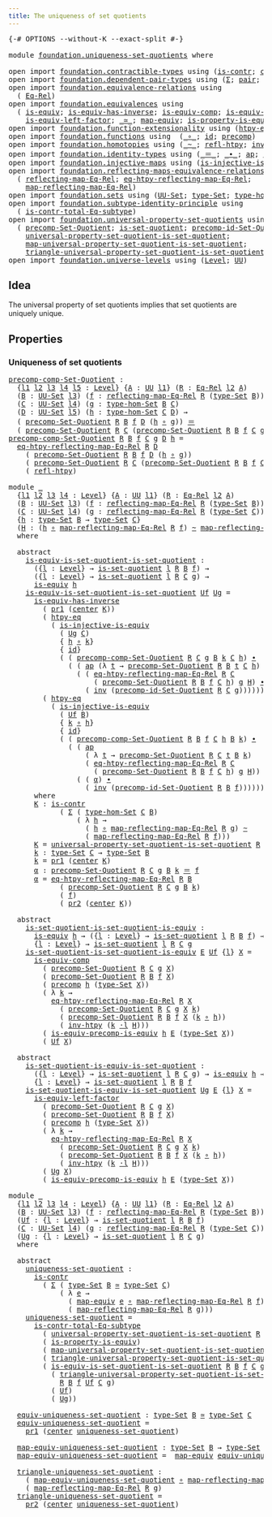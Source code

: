 ```yaml
---
title: The uniqueness of set quotients
---
```


<pre class="Agda"><a id="57" class="Symbol">{-#</a> <a id="61" class="Keyword">OPTIONS</a> <a id="69" class="Pragma">--without-K</a> <a id="81" class="Pragma">--exact-split</a> <a id="95" class="Symbol">#-}</a>

<a id="100" class="Keyword">module</a> <a id="107" href="foundation.uniqueness-set-quotients.html" class="Module">foundation.uniqueness-set-quotients</a> <a id="143" class="Keyword">where</a>

<a id="150" class="Keyword">open</a> <a id="155" class="Keyword">import</a> <a id="162" href="foundation.contractible-types.html" class="Module">foundation.contractible-types</a> <a id="192" class="Keyword">using</a> <a id="198" class="Symbol">(</a><a id="199" href="foundation-core.contractible-types.html#1006" class="Function">is-contr</a><a id="207" class="Symbol">;</a> <a id="209" href="foundation-core.contractible-types.html#1098" class="Function">center</a><a id="215" class="Symbol">)</a>
<a id="217" class="Keyword">open</a> <a id="222" class="Keyword">import</a> <a id="229" href="foundation.dependent-pair-types.html" class="Module">foundation.dependent-pair-types</a> <a id="261" class="Keyword">using</a> <a id="267" class="Symbol">(</a><a id="268" href="foundation-core.dependent-pair-types.html#515" class="Record">Σ</a><a id="269" class="Symbol">;</a> <a id="271" href="foundation-core.dependent-pair-types.html#588" class="InductiveConstructor">pair</a><a id="275" class="Symbol">;</a> <a id="277" href="foundation-core.dependent-pair-types.html#605" class="Field">pr1</a><a id="280" class="Symbol">;</a> <a id="282" href="foundation-core.dependent-pair-types.html#617" class="Field">pr2</a><a id="285" class="Symbol">)</a>
<a id="287" class="Keyword">open</a> <a id="292" class="Keyword">import</a> <a id="299" href="foundation.equivalence-relations.html" class="Module">foundation.equivalence-relations</a> <a id="332" class="Keyword">using</a>
  <a id="340" class="Symbol">(</a> <a id="342" href="foundation.equivalence-relations.html#996" class="Function">Eq-Rel</a><a id="348" class="Symbol">)</a>
<a id="350" class="Keyword">open</a> <a id="355" class="Keyword">import</a> <a id="362" href="foundation.equivalences.html" class="Module">foundation.equivalences</a> <a id="386" class="Keyword">using</a>
  <a id="394" class="Symbol">(</a> <a id="396" href="foundation-core.equivalences.html#1556" class="Function">is-equiv</a><a id="404" class="Symbol">;</a> <a id="406" href="foundation-core.equivalences.html#3013" class="Function">is-equiv-has-inverse</a><a id="426" class="Symbol">;</a> <a id="428" href="foundation-core.equivalences.html#7197" class="Function">is-equiv-comp</a><a id="441" class="Symbol">;</a> <a id="443" href="foundation.equivalences.html#6944" class="Function">is-equiv-precomp-is-equiv</a><a id="468" class="Symbol">;</a>
    <a id="474" href="foundation-core.equivalences.html#8172" class="Function">is-equiv-left-factor</a><a id="494" class="Symbol">;</a> <a id="496" href="foundation-core.equivalences.html#1621" class="Function Operator">_≃_</a><a id="499" class="Symbol">;</a> <a id="501" href="foundation-core.equivalences.html#1821" class="Function">map-equiv</a><a id="510" class="Symbol">;</a> <a id="512" href="foundation.equivalences.html#11289" class="Function">is-property-is-equiv</a><a id="532" class="Symbol">)</a>
<a id="534" class="Keyword">open</a> <a id="539" class="Keyword">import</a> <a id="546" href="foundation.function-extensionality.html" class="Module">foundation.function-extensionality</a> <a id="581" class="Keyword">using</a> <a id="587" class="Symbol">(</a><a id="588" href="foundation-core.function-extensionality.html#965" class="Function">htpy-eq</a><a id="595" class="Symbol">)</a>
<a id="597" class="Keyword">open</a> <a id="602" class="Keyword">import</a> <a id="609" href="foundation.functions.html" class="Module">foundation.functions</a> <a id="630" class="Keyword">using</a>  <a id="637" class="Symbol">(</a><a id="638" href="foundation-core.functions.html#420" class="Function Operator">_∘_</a><a id="641" class="Symbol">;</a> <a id="643" href="foundation-core.functions.html#322" class="Function">id</a><a id="645" class="Symbol">;</a> <a id="647" href="foundation-core.functions.html#938" class="Function">precomp</a><a id="654" class="Symbol">)</a>
<a id="656" class="Keyword">open</a> <a id="661" class="Keyword">import</a> <a id="668" href="foundation.homotopies.html" class="Module">foundation.homotopies</a> <a id="690" class="Keyword">using</a> <a id="696" class="Symbol">(</a><a id="697" href="foundation-core.homotopies.html#1249" class="Function Operator">_~_</a><a id="700" class="Symbol">;</a> <a id="702" href="foundation-core.homotopies.html#1368" class="Function">refl-htpy</a><a id="711" class="Symbol">;</a> <a id="713" href="foundation-core.homotopies.html#1625" class="Function">inv-htpy</a><a id="721" class="Symbol">;</a> <a id="723" href="foundation-core.homotopies.html#2504" class="Function Operator">_·l_</a><a id="727" class="Symbol">)</a>
<a id="729" class="Keyword">open</a> <a id="734" class="Keyword">import</a> <a id="741" href="foundation.identity-types.html" class="Module">foundation.identity-types</a> <a id="767" class="Keyword">using</a> <a id="773" class="Symbol">(</a><a id="774" href="foundation-core.identity-types.html#1865" class="Function Operator">_＝_</a><a id="777" class="Symbol">;</a> <a id="779" href="foundation-core.identity-types.html#2425" class="Function Operator">_∙_</a><a id="782" class="Symbol">;</a> <a id="784" href="foundation-core.identity-types.html#4003" class="Function">ap</a><a id="786" class="Symbol">;</a> <a id="788" href="foundation-core.identity-types.html#2729" class="Function">inv</a><a id="791" class="Symbol">)</a>
<a id="793" class="Keyword">open</a> <a id="798" class="Keyword">import</a> <a id="805" href="foundation.injective-maps.html" class="Module">foundation.injective-maps</a> <a id="831" class="Keyword">using</a> <a id="837" class="Symbol">(</a><a id="838" href="foundation.injective-maps.html#2895" class="Function">is-injective-is-equiv</a><a id="859" class="Symbol">)</a>
<a id="861" class="Keyword">open</a> <a id="866" class="Keyword">import</a> <a id="873" href="foundation.reflecting-maps-equivalence-relations.html" class="Module">foundation.reflecting-maps-equivalence-relations</a> <a id="922" class="Keyword">using</a>
  <a id="930" class="Symbol">(</a> <a id="932" href="foundation.reflecting-maps-equivalence-relations.html#1623" class="Function">reflecting-map-Eq-Rel</a><a id="953" class="Symbol">;</a> <a id="955" href="foundation.reflecting-maps-equivalence-relations.html#4983" class="Function">eq-htpy-reflecting-map-Eq-Rel</a><a id="984" class="Symbol">;</a>
    <a id="990" href="foundation.reflecting-maps-equivalence-relations.html#1745" class="Function">map-reflecting-map-Eq-Rel</a><a id="1015" class="Symbol">)</a>
<a id="1017" class="Keyword">open</a> <a id="1022" class="Keyword">import</a> <a id="1029" href="foundation.sets.html" class="Module">foundation.sets</a> <a id="1045" class="Keyword">using</a> <a id="1051" class="Symbol">(</a><a id="1052" href="foundation-core.sets.html#1190" class="Function">UU-Set</a><a id="1058" class="Symbol">;</a> <a id="1060" href="foundation-core.sets.html#1304" class="Function">type-Set</a><a id="1068" class="Symbol">;</a> <a id="1070" href="foundation.sets.html#4051" class="Function">type-hom-Set</a><a id="1082" class="Symbol">)</a>
<a id="1084" class="Keyword">open</a> <a id="1089" class="Keyword">import</a> <a id="1096" href="foundation.subtype-identity-principle.html" class="Module">foundation.subtype-identity-principle</a> <a id="1134" class="Keyword">using</a>
  <a id="1142" class="Symbol">(</a> <a id="1144" href="foundation-core.subtype-identity-principle.html#1586" class="Function">is-contr-total-Eq-subtype</a><a id="1169" class="Symbol">)</a>
<a id="1171" class="Keyword">open</a> <a id="1176" class="Keyword">import</a> <a id="1183" href="foundation.universal-property-set-quotients.html" class="Module">foundation.universal-property-set-quotients</a> <a id="1227" class="Keyword">using</a>
  <a id="1235" class="Symbol">(</a> <a id="1237" href="foundation.universal-property-set-quotients.html#4213" class="Function">precomp-Set-Quotient</a><a id="1257" class="Symbol">;</a> <a id="1259" href="foundation.universal-property-set-quotients.html#4492" class="Function">is-set-quotient</a><a id="1274" class="Symbol">;</a> <a id="1276" href="foundation.universal-property-set-quotients.html#5470" class="Function">precomp-id-Set-Quotient</a><a id="1299" class="Symbol">;</a>
    <a id="1305" href="foundation.universal-property-set-quotients.html#5932" class="Function">universal-property-set-quotient-is-set-quotient</a><a id="1352" class="Symbol">;</a>
    <a id="1358" href="foundation.universal-property-set-quotients.html#6426" class="Function">map-universal-property-set-quotient-is-set-quotient</a><a id="1409" class="Symbol">;</a>
    <a id="1415" href="foundation.universal-property-set-quotients.html#6777" class="Function">triangle-universal-property-set-quotient-is-set-quotient</a><a id="1471" class="Symbol">)</a>
<a id="1473" class="Keyword">open</a> <a id="1478" class="Keyword">import</a> <a id="1485" href="foundation.universe-levels.html" class="Module">foundation.universe-levels</a> <a id="1512" class="Keyword">using</a> <a id="1518" class="Symbol">(</a><a id="1519" href="Agda.Primitive.html#597" class="Postulate">Level</a><a id="1524" class="Symbol">;</a> <a id="1526" href="foundation-core.universe-levels.html#235" class="Primitive">UU</a><a id="1528" class="Symbol">)</a>
</pre>
## Idea

The universal property of set quotients implies that set quotients are uniquely unique.

## Properties

### Uniqueness of set quotients

<pre class="Agda"><a id="precomp-comp-Set-Quotient"></a><a id="1689" href="foundation.uniqueness-set-quotients.html#1689" class="Function">precomp-comp-Set-Quotient</a> <a id="1715" class="Symbol">:</a>
  <a id="1719" class="Symbol">{</a><a id="1720" href="foundation.uniqueness-set-quotients.html#1720" class="Bound">l1</a> <a id="1723" href="foundation.uniqueness-set-quotients.html#1723" class="Bound">l2</a> <a id="1726" href="foundation.uniqueness-set-quotients.html#1726" class="Bound">l3</a> <a id="1729" href="foundation.uniqueness-set-quotients.html#1729" class="Bound">l4</a> <a id="1732" href="foundation.uniqueness-set-quotients.html#1732" class="Bound">l5</a> <a id="1735" class="Symbol">:</a> <a id="1737" href="Agda.Primitive.html#597" class="Postulate">Level</a><a id="1742" class="Symbol">}</a> <a id="1744" class="Symbol">{</a><a id="1745" href="foundation.uniqueness-set-quotients.html#1745" class="Bound">A</a> <a id="1747" class="Symbol">:</a> <a id="1749" href="foundation-core.universe-levels.html#235" class="Primitive">UU</a> <a id="1752" href="foundation.uniqueness-set-quotients.html#1720" class="Bound">l1</a><a id="1754" class="Symbol">}</a> <a id="1756" class="Symbol">(</a><a id="1757" href="foundation.uniqueness-set-quotients.html#1757" class="Bound">R</a> <a id="1759" class="Symbol">:</a> <a id="1761" href="foundation.equivalence-relations.html#996" class="Function">Eq-Rel</a> <a id="1768" href="foundation.uniqueness-set-quotients.html#1723" class="Bound">l2</a> <a id="1771" href="foundation.uniqueness-set-quotients.html#1745" class="Bound">A</a><a id="1772" class="Symbol">)</a>
  <a id="1776" class="Symbol">(</a><a id="1777" href="foundation.uniqueness-set-quotients.html#1777" class="Bound">B</a> <a id="1779" class="Symbol">:</a> <a id="1781" href="foundation-core.sets.html#1190" class="Function">UU-Set</a> <a id="1788" href="foundation.uniqueness-set-quotients.html#1726" class="Bound">l3</a><a id="1790" class="Symbol">)</a> <a id="1792" class="Symbol">(</a><a id="1793" href="foundation.uniqueness-set-quotients.html#1793" class="Bound">f</a> <a id="1795" class="Symbol">:</a> <a id="1797" href="foundation.reflecting-maps-equivalence-relations.html#1623" class="Function">reflecting-map-Eq-Rel</a> <a id="1819" href="foundation.uniqueness-set-quotients.html#1757" class="Bound">R</a> <a id="1821" class="Symbol">(</a><a id="1822" href="foundation-core.sets.html#1304" class="Function">type-Set</a> <a id="1831" href="foundation.uniqueness-set-quotients.html#1777" class="Bound">B</a><a id="1832" class="Symbol">))</a>
  <a id="1837" class="Symbol">(</a><a id="1838" href="foundation.uniqueness-set-quotients.html#1838" class="Bound">C</a> <a id="1840" class="Symbol">:</a> <a id="1842" href="foundation-core.sets.html#1190" class="Function">UU-Set</a> <a id="1849" href="foundation.uniqueness-set-quotients.html#1729" class="Bound">l4</a><a id="1851" class="Symbol">)</a> <a id="1853" class="Symbol">(</a><a id="1854" href="foundation.uniqueness-set-quotients.html#1854" class="Bound">g</a> <a id="1856" class="Symbol">:</a> <a id="1858" href="foundation.sets.html#4051" class="Function">type-hom-Set</a> <a id="1871" href="foundation.uniqueness-set-quotients.html#1777" class="Bound">B</a> <a id="1873" href="foundation.uniqueness-set-quotients.html#1838" class="Bound">C</a><a id="1874" class="Symbol">)</a>
  <a id="1878" class="Symbol">(</a><a id="1879" href="foundation.uniqueness-set-quotients.html#1879" class="Bound">D</a> <a id="1881" class="Symbol">:</a> <a id="1883" href="foundation-core.sets.html#1190" class="Function">UU-Set</a> <a id="1890" href="foundation.uniqueness-set-quotients.html#1732" class="Bound">l5</a><a id="1892" class="Symbol">)</a> <a id="1894" class="Symbol">(</a><a id="1895" href="foundation.uniqueness-set-quotients.html#1895" class="Bound">h</a> <a id="1897" class="Symbol">:</a> <a id="1899" href="foundation.sets.html#4051" class="Function">type-hom-Set</a> <a id="1912" href="foundation.uniqueness-set-quotients.html#1838" class="Bound">C</a> <a id="1914" href="foundation.uniqueness-set-quotients.html#1879" class="Bound">D</a><a id="1915" class="Symbol">)</a> <a id="1917" class="Symbol">→</a>
  <a id="1921" class="Symbol">(</a> <a id="1923" href="foundation.universal-property-set-quotients.html#4213" class="Function">precomp-Set-Quotient</a> <a id="1944" href="foundation.uniqueness-set-quotients.html#1757" class="Bound">R</a> <a id="1946" href="foundation.uniqueness-set-quotients.html#1777" class="Bound">B</a> <a id="1948" href="foundation.uniqueness-set-quotients.html#1793" class="Bound">f</a> <a id="1950" href="foundation.uniqueness-set-quotients.html#1879" class="Bound">D</a> <a id="1952" class="Symbol">(</a><a id="1953" href="foundation.uniqueness-set-quotients.html#1895" class="Bound">h</a> <a id="1955" href="foundation-core.functions.html#420" class="Function Operator">∘</a> <a id="1957" href="foundation.uniqueness-set-quotients.html#1854" class="Bound">g</a><a id="1958" class="Symbol">))</a> <a id="1961" href="foundation-core.identity-types.html#1865" class="Function Operator">＝</a>
  <a id="1965" class="Symbol">(</a> <a id="1967" href="foundation.universal-property-set-quotients.html#4213" class="Function">precomp-Set-Quotient</a> <a id="1988" href="foundation.uniqueness-set-quotients.html#1757" class="Bound">R</a> <a id="1990" href="foundation.uniqueness-set-quotients.html#1838" class="Bound">C</a> <a id="1992" class="Symbol">(</a><a id="1993" href="foundation.universal-property-set-quotients.html#4213" class="Function">precomp-Set-Quotient</a> <a id="2014" href="foundation.uniqueness-set-quotients.html#1757" class="Bound">R</a> <a id="2016" href="foundation.uniqueness-set-quotients.html#1777" class="Bound">B</a> <a id="2018" href="foundation.uniqueness-set-quotients.html#1793" class="Bound">f</a> <a id="2020" href="foundation.uniqueness-set-quotients.html#1838" class="Bound">C</a> <a id="2022" href="foundation.uniqueness-set-quotients.html#1854" class="Bound">g</a><a id="2023" class="Symbol">)</a> <a id="2025" href="foundation.uniqueness-set-quotients.html#1879" class="Bound">D</a> <a id="2027" href="foundation.uniqueness-set-quotients.html#1895" class="Bound">h</a><a id="2028" class="Symbol">)</a>
<a id="2030" href="foundation.uniqueness-set-quotients.html#1689" class="Function">precomp-comp-Set-Quotient</a> <a id="2056" href="foundation.uniqueness-set-quotients.html#2056" class="Bound">R</a> <a id="2058" href="foundation.uniqueness-set-quotients.html#2058" class="Bound">B</a> <a id="2060" href="foundation.uniqueness-set-quotients.html#2060" class="Bound">f</a> <a id="2062" href="foundation.uniqueness-set-quotients.html#2062" class="Bound">C</a> <a id="2064" href="foundation.uniqueness-set-quotients.html#2064" class="Bound">g</a> <a id="2066" href="foundation.uniqueness-set-quotients.html#2066" class="Bound">D</a> <a id="2068" href="foundation.uniqueness-set-quotients.html#2068" class="Bound">h</a> <a id="2070" class="Symbol">=</a>
  <a id="2074" href="foundation.reflecting-maps-equivalence-relations.html#4983" class="Function">eq-htpy-reflecting-map-Eq-Rel</a> <a id="2104" href="foundation.uniqueness-set-quotients.html#2056" class="Bound">R</a> <a id="2106" href="foundation.uniqueness-set-quotients.html#2066" class="Bound">D</a>
    <a id="2112" class="Symbol">(</a> <a id="2114" href="foundation.universal-property-set-quotients.html#4213" class="Function">precomp-Set-Quotient</a> <a id="2135" href="foundation.uniqueness-set-quotients.html#2056" class="Bound">R</a> <a id="2137" href="foundation.uniqueness-set-quotients.html#2058" class="Bound">B</a> <a id="2139" href="foundation.uniqueness-set-quotients.html#2060" class="Bound">f</a> <a id="2141" href="foundation.uniqueness-set-quotients.html#2066" class="Bound">D</a> <a id="2143" class="Symbol">(</a><a id="2144" href="foundation.uniqueness-set-quotients.html#2068" class="Bound">h</a> <a id="2146" href="foundation-core.functions.html#420" class="Function Operator">∘</a> <a id="2148" href="foundation.uniqueness-set-quotients.html#2064" class="Bound">g</a><a id="2149" class="Symbol">))</a>
    <a id="2156" class="Symbol">(</a> <a id="2158" href="foundation.universal-property-set-quotients.html#4213" class="Function">precomp-Set-Quotient</a> <a id="2179" href="foundation.uniqueness-set-quotients.html#2056" class="Bound">R</a> <a id="2181" href="foundation.uniqueness-set-quotients.html#2062" class="Bound">C</a> <a id="2183" class="Symbol">(</a><a id="2184" href="foundation.universal-property-set-quotients.html#4213" class="Function">precomp-Set-Quotient</a> <a id="2205" href="foundation.uniqueness-set-quotients.html#2056" class="Bound">R</a> <a id="2207" href="foundation.uniqueness-set-quotients.html#2058" class="Bound">B</a> <a id="2209" href="foundation.uniqueness-set-quotients.html#2060" class="Bound">f</a> <a id="2211" href="foundation.uniqueness-set-quotients.html#2062" class="Bound">C</a> <a id="2213" href="foundation.uniqueness-set-quotients.html#2064" class="Bound">g</a><a id="2214" class="Symbol">)</a> <a id="2216" href="foundation.uniqueness-set-quotients.html#2066" class="Bound">D</a> <a id="2218" href="foundation.uniqueness-set-quotients.html#2068" class="Bound">h</a><a id="2219" class="Symbol">)</a>
    <a id="2225" class="Symbol">(</a> <a id="2227" href="foundation-core.homotopies.html#1368" class="Function">refl-htpy</a><a id="2236" class="Symbol">)</a>

<a id="2239" class="Keyword">module</a> <a id="2246" href="foundation.uniqueness-set-quotients.html#2246" class="Module">_</a>
  <a id="2250" class="Symbol">{</a><a id="2251" href="foundation.uniqueness-set-quotients.html#2251" class="Bound">l1</a> <a id="2254" href="foundation.uniqueness-set-quotients.html#2254" class="Bound">l2</a> <a id="2257" href="foundation.uniqueness-set-quotients.html#2257" class="Bound">l3</a> <a id="2260" href="foundation.uniqueness-set-quotients.html#2260" class="Bound">l4</a> <a id="2263" class="Symbol">:</a> <a id="2265" href="Agda.Primitive.html#597" class="Postulate">Level</a><a id="2270" class="Symbol">}</a> <a id="2272" class="Symbol">{</a><a id="2273" href="foundation.uniqueness-set-quotients.html#2273" class="Bound">A</a> <a id="2275" class="Symbol">:</a> <a id="2277" href="foundation-core.universe-levels.html#235" class="Primitive">UU</a> <a id="2280" href="foundation.uniqueness-set-quotients.html#2251" class="Bound">l1</a><a id="2282" class="Symbol">}</a> <a id="2284" class="Symbol">(</a><a id="2285" href="foundation.uniqueness-set-quotients.html#2285" class="Bound">R</a> <a id="2287" class="Symbol">:</a> <a id="2289" href="foundation.equivalence-relations.html#996" class="Function">Eq-Rel</a> <a id="2296" href="foundation.uniqueness-set-quotients.html#2254" class="Bound">l2</a> <a id="2299" href="foundation.uniqueness-set-quotients.html#2273" class="Bound">A</a><a id="2300" class="Symbol">)</a>
  <a id="2304" class="Symbol">(</a><a id="2305" href="foundation.uniqueness-set-quotients.html#2305" class="Bound">B</a> <a id="2307" class="Symbol">:</a> <a id="2309" href="foundation-core.sets.html#1190" class="Function">UU-Set</a> <a id="2316" href="foundation.uniqueness-set-quotients.html#2257" class="Bound">l3</a><a id="2318" class="Symbol">)</a> <a id="2320" class="Symbol">(</a><a id="2321" href="foundation.uniqueness-set-quotients.html#2321" class="Bound">f</a> <a id="2323" class="Symbol">:</a> <a id="2325" href="foundation.reflecting-maps-equivalence-relations.html#1623" class="Function">reflecting-map-Eq-Rel</a> <a id="2347" href="foundation.uniqueness-set-quotients.html#2285" class="Bound">R</a> <a id="2349" class="Symbol">(</a><a id="2350" href="foundation-core.sets.html#1304" class="Function">type-Set</a> <a id="2359" href="foundation.uniqueness-set-quotients.html#2305" class="Bound">B</a><a id="2360" class="Symbol">))</a>
  <a id="2365" class="Symbol">(</a><a id="2366" href="foundation.uniqueness-set-quotients.html#2366" class="Bound">C</a> <a id="2368" class="Symbol">:</a> <a id="2370" href="foundation-core.sets.html#1190" class="Function">UU-Set</a> <a id="2377" href="foundation.uniqueness-set-quotients.html#2260" class="Bound">l4</a><a id="2379" class="Symbol">)</a> <a id="2381" class="Symbol">(</a><a id="2382" href="foundation.uniqueness-set-quotients.html#2382" class="Bound">g</a> <a id="2384" class="Symbol">:</a> <a id="2386" href="foundation.reflecting-maps-equivalence-relations.html#1623" class="Function">reflecting-map-Eq-Rel</a> <a id="2408" href="foundation.uniqueness-set-quotients.html#2285" class="Bound">R</a> <a id="2410" class="Symbol">(</a><a id="2411" href="foundation-core.sets.html#1304" class="Function">type-Set</a> <a id="2420" href="foundation.uniqueness-set-quotients.html#2366" class="Bound">C</a><a id="2421" class="Symbol">))</a>
  <a id="2426" class="Symbol">{</a><a id="2427" href="foundation.uniqueness-set-quotients.html#2427" class="Bound">h</a> <a id="2429" class="Symbol">:</a> <a id="2431" href="foundation-core.sets.html#1304" class="Function">type-Set</a> <a id="2440" href="foundation.uniqueness-set-quotients.html#2305" class="Bound">B</a> <a id="2442" class="Symbol">→</a> <a id="2444" href="foundation-core.sets.html#1304" class="Function">type-Set</a> <a id="2453" href="foundation.uniqueness-set-quotients.html#2366" class="Bound">C</a><a id="2454" class="Symbol">}</a>
  <a id="2458" class="Symbol">(</a><a id="2459" href="foundation.uniqueness-set-quotients.html#2459" class="Bound">H</a> <a id="2461" class="Symbol">:</a> <a id="2463" class="Symbol">(</a><a id="2464" href="foundation.uniqueness-set-quotients.html#2427" class="Bound">h</a> <a id="2466" href="foundation-core.functions.html#420" class="Function Operator">∘</a> <a id="2468" href="foundation.reflecting-maps-equivalence-relations.html#1745" class="Function">map-reflecting-map-Eq-Rel</a> <a id="2494" href="foundation.uniqueness-set-quotients.html#2285" class="Bound">R</a> <a id="2496" href="foundation.uniqueness-set-quotients.html#2321" class="Bound">f</a><a id="2497" class="Symbol">)</a> <a id="2499" href="foundation-core.homotopies.html#1249" class="Function Operator">~</a> <a id="2501" href="foundation.reflecting-maps-equivalence-relations.html#1745" class="Function">map-reflecting-map-Eq-Rel</a> <a id="2527" href="foundation.uniqueness-set-quotients.html#2285" class="Bound">R</a> <a id="2529" href="foundation.uniqueness-set-quotients.html#2382" class="Bound">g</a><a id="2530" class="Symbol">)</a>
  <a id="2534" class="Keyword">where</a>

  <a id="2543" class="Keyword">abstract</a>
    <a id="2556" href="foundation.uniqueness-set-quotients.html#2556" class="Function">is-equiv-is-set-quotient-is-set-quotient</a> <a id="2597" class="Symbol">:</a>
      <a id="2605" class="Symbol">({</a><a id="2607" href="foundation.uniqueness-set-quotients.html#2607" class="Bound">l</a> <a id="2609" class="Symbol">:</a> <a id="2611" href="Agda.Primitive.html#597" class="Postulate">Level</a><a id="2616" class="Symbol">}</a> <a id="2618" class="Symbol">→</a> <a id="2620" href="foundation.universal-property-set-quotients.html#4492" class="Function">is-set-quotient</a> <a id="2636" href="foundation.uniqueness-set-quotients.html#2607" class="Bound">l</a> <a id="2638" href="foundation.uniqueness-set-quotients.html#2285" class="Bound">R</a> <a id="2640" href="foundation.uniqueness-set-quotients.html#2305" class="Bound">B</a> <a id="2642" href="foundation.uniqueness-set-quotients.html#2321" class="Bound">f</a><a id="2643" class="Symbol">)</a> <a id="2645" class="Symbol">→</a>
      <a id="2653" class="Symbol">({</a><a id="2655" href="foundation.uniqueness-set-quotients.html#2655" class="Bound">l</a> <a id="2657" class="Symbol">:</a> <a id="2659" href="Agda.Primitive.html#597" class="Postulate">Level</a><a id="2664" class="Symbol">}</a> <a id="2666" class="Symbol">→</a> <a id="2668" href="foundation.universal-property-set-quotients.html#4492" class="Function">is-set-quotient</a> <a id="2684" href="foundation.uniqueness-set-quotients.html#2655" class="Bound">l</a> <a id="2686" href="foundation.uniqueness-set-quotients.html#2285" class="Bound">R</a> <a id="2688" href="foundation.uniqueness-set-quotients.html#2366" class="Bound">C</a> <a id="2690" href="foundation.uniqueness-set-quotients.html#2382" class="Bound">g</a><a id="2691" class="Symbol">)</a> <a id="2693" class="Symbol">→</a>
      <a id="2701" href="foundation-core.equivalences.html#1556" class="Function">is-equiv</a> <a id="2710" href="foundation.uniqueness-set-quotients.html#2427" class="Bound">h</a>
    <a id="2716" href="foundation.uniqueness-set-quotients.html#2556" class="Function">is-equiv-is-set-quotient-is-set-quotient</a> <a id="2757" href="foundation.uniqueness-set-quotients.html#2757" class="Bound">Uf</a> <a id="2760" href="foundation.uniqueness-set-quotients.html#2760" class="Bound">Ug</a> <a id="2763" class="Symbol">=</a>
      <a id="2771" href="foundation-core.equivalences.html#3013" class="Function">is-equiv-has-inverse</a> 
        <a id="2801" class="Symbol">(</a> <a id="2803" href="foundation-core.dependent-pair-types.html#605" class="Field">pr1</a> <a id="2807" class="Symbol">(</a><a id="2808" href="foundation-core.contractible-types.html#1098" class="Function">center</a> <a id="2815" href="foundation.uniqueness-set-quotients.html#3701" class="Function">K</a><a id="2816" class="Symbol">))</a>
        <a id="2827" class="Symbol">(</a> <a id="2829" href="foundation-core.function-extensionality.html#965" class="Function">htpy-eq</a>
          <a id="2847" class="Symbol">(</a> <a id="2849" href="foundation.injective-maps.html#2895" class="Function">is-injective-is-equiv</a>
            <a id="2883" class="Symbol">(</a> <a id="2885" href="foundation.uniqueness-set-quotients.html#2760" class="Bound">Ug</a> <a id="2888" href="foundation.uniqueness-set-quotients.html#2366" class="Bound">C</a><a id="2889" class="Symbol">)</a>
            <a id="2903" class="Symbol">{</a> <a id="2905" href="foundation.uniqueness-set-quotients.html#2427" class="Bound">h</a> <a id="2907" href="foundation-core.functions.html#420" class="Function Operator">∘</a> <a id="2909" href="foundation.uniqueness-set-quotients.html#3961" class="Function">k</a><a id="2910" class="Symbol">}</a>
            <a id="2924" class="Symbol">{</a> <a id="2926" href="foundation-core.functions.html#322" class="Function">id</a><a id="2928" class="Symbol">}</a>
            <a id="2942" class="Symbol">(</a> <a id="2944" class="Symbol">(</a> <a id="2946" href="foundation.uniqueness-set-quotients.html#1689" class="Function">precomp-comp-Set-Quotient</a> <a id="2972" href="foundation.uniqueness-set-quotients.html#2285" class="Bound">R</a> <a id="2974" href="foundation.uniqueness-set-quotients.html#2366" class="Bound">C</a> <a id="2976" href="foundation.uniqueness-set-quotients.html#2382" class="Bound">g</a> <a id="2978" href="foundation.uniqueness-set-quotients.html#2305" class="Bound">B</a> <a id="2980" href="foundation.uniqueness-set-quotients.html#3961" class="Function">k</a> <a id="2982" href="foundation.uniqueness-set-quotients.html#2366" class="Bound">C</a> <a id="2984" href="foundation.uniqueness-set-quotients.html#2427" class="Bound">h</a><a id="2985" class="Symbol">)</a> <a id="2987" href="foundation-core.identity-types.html#2425" class="Function Operator">∙</a>
              <a id="3003" class="Symbol">(</a> <a id="3005" class="Symbol">(</a> <a id="3007" href="foundation-core.identity-types.html#4003" class="Function">ap</a> <a id="3010" class="Symbol">(λ</a> <a id="3013" href="foundation.uniqueness-set-quotients.html#3013" class="Bound">t</a> <a id="3015" class="Symbol">→</a> <a id="3017" href="foundation.universal-property-set-quotients.html#4213" class="Function">precomp-Set-Quotient</a> <a id="3038" href="foundation.uniqueness-set-quotients.html#2285" class="Bound">R</a> <a id="3040" href="foundation.uniqueness-set-quotients.html#2305" class="Bound">B</a> <a id="3042" href="foundation.uniqueness-set-quotients.html#3013" class="Bound">t</a> <a id="3044" href="foundation.uniqueness-set-quotients.html#2366" class="Bound">C</a> <a id="3046" href="foundation.uniqueness-set-quotients.html#2427" class="Bound">h</a><a id="3047" class="Symbol">)</a> <a id="3049" href="foundation.uniqueness-set-quotients.html#4020" class="Function">α</a><a id="3050" class="Symbol">)</a> <a id="3052" href="foundation-core.identity-types.html#2425" class="Function Operator">∙</a>
                <a id="3070" class="Symbol">(</a> <a id="3072" class="Symbol">(</a> <a id="3074" href="foundation.reflecting-maps-equivalence-relations.html#4983" class="Function">eq-htpy-reflecting-map-Eq-Rel</a> <a id="3104" href="foundation.uniqueness-set-quotients.html#2285" class="Bound">R</a> <a id="3106" href="foundation.uniqueness-set-quotients.html#2366" class="Bound">C</a>
                    <a id="3128" class="Symbol">(</a> <a id="3130" href="foundation.universal-property-set-quotients.html#4213" class="Function">precomp-Set-Quotient</a> <a id="3151" href="foundation.uniqueness-set-quotients.html#2285" class="Bound">R</a> <a id="3153" href="foundation.uniqueness-set-quotients.html#2305" class="Bound">B</a> <a id="3155" href="foundation.uniqueness-set-quotients.html#2321" class="Bound">f</a> <a id="3157" href="foundation.uniqueness-set-quotients.html#2366" class="Bound">C</a> <a id="3159" href="foundation.uniqueness-set-quotients.html#2427" class="Bound">h</a><a id="3160" class="Symbol">)</a> <a id="3162" href="foundation.uniqueness-set-quotients.html#2382" class="Bound">g</a> <a id="3164" href="foundation.uniqueness-set-quotients.html#2459" class="Bound">H</a><a id="3165" class="Symbol">)</a> <a id="3167" href="foundation-core.identity-types.html#2425" class="Function Operator">∙</a>
                  <a id="3187" class="Symbol">(</a> <a id="3189" href="foundation-core.identity-types.html#2729" class="Function">inv</a> <a id="3193" class="Symbol">(</a><a id="3194" href="foundation.universal-property-set-quotients.html#5470" class="Function">precomp-id-Set-Quotient</a> <a id="3218" href="foundation.uniqueness-set-quotients.html#2285" class="Bound">R</a> <a id="3220" href="foundation.uniqueness-set-quotients.html#2366" class="Bound">C</a> <a id="3222" href="foundation.uniqueness-set-quotients.html#2382" class="Bound">g</a><a id="3223" class="Symbol">)))))))</a>
        <a id="3239" class="Symbol">(</a> <a id="3241" href="foundation-core.function-extensionality.html#965" class="Function">htpy-eq</a>
          <a id="3259" class="Symbol">(</a> <a id="3261" href="foundation.injective-maps.html#2895" class="Function">is-injective-is-equiv</a>
            <a id="3295" class="Symbol">(</a> <a id="3297" href="foundation.uniqueness-set-quotients.html#2757" class="Bound">Uf</a> <a id="3300" href="foundation.uniqueness-set-quotients.html#2305" class="Bound">B</a><a id="3301" class="Symbol">)</a>
            <a id="3315" class="Symbol">{</a> <a id="3317" href="foundation.uniqueness-set-quotients.html#3961" class="Function">k</a> <a id="3319" href="foundation-core.functions.html#420" class="Function Operator">∘</a> <a id="3321" href="foundation.uniqueness-set-quotients.html#2427" class="Bound">h</a><a id="3322" class="Symbol">}</a>
            <a id="3336" class="Symbol">{</a> <a id="3338" href="foundation-core.functions.html#322" class="Function">id</a><a id="3340" class="Symbol">}</a>
            <a id="3354" class="Symbol">(</a> <a id="3356" class="Symbol">(</a> <a id="3358" href="foundation.uniqueness-set-quotients.html#1689" class="Function">precomp-comp-Set-Quotient</a> <a id="3384" href="foundation.uniqueness-set-quotients.html#2285" class="Bound">R</a> <a id="3386" href="foundation.uniqueness-set-quotients.html#2305" class="Bound">B</a> <a id="3388" href="foundation.uniqueness-set-quotients.html#2321" class="Bound">f</a> <a id="3390" href="foundation.uniqueness-set-quotients.html#2366" class="Bound">C</a> <a id="3392" href="foundation.uniqueness-set-quotients.html#2427" class="Bound">h</a> <a id="3394" href="foundation.uniqueness-set-quotients.html#2305" class="Bound">B</a> <a id="3396" href="foundation.uniqueness-set-quotients.html#3961" class="Function">k</a><a id="3397" class="Symbol">)</a> <a id="3399" href="foundation-core.identity-types.html#2425" class="Function Operator">∙</a>
              <a id="3415" class="Symbol">(</a> <a id="3417" class="Symbol">(</a> <a id="3419" href="foundation-core.identity-types.html#4003" class="Function">ap</a>
                  <a id="3440" class="Symbol">(</a> <a id="3442" class="Symbol">λ</a> <a id="3444" href="foundation.uniqueness-set-quotients.html#3444" class="Bound">t</a> <a id="3446" class="Symbol">→</a> <a id="3448" href="foundation.universal-property-set-quotients.html#4213" class="Function">precomp-Set-Quotient</a> <a id="3469" href="foundation.uniqueness-set-quotients.html#2285" class="Bound">R</a> <a id="3471" href="foundation.uniqueness-set-quotients.html#2366" class="Bound">C</a> <a id="3473" href="foundation.uniqueness-set-quotients.html#3444" class="Bound">t</a> <a id="3475" href="foundation.uniqueness-set-quotients.html#2305" class="Bound">B</a> <a id="3477" href="foundation.uniqueness-set-quotients.html#3961" class="Function">k</a><a id="3478" class="Symbol">)</a>
                  <a id="3498" class="Symbol">(</a> <a id="3500" href="foundation.reflecting-maps-equivalence-relations.html#4983" class="Function">eq-htpy-reflecting-map-Eq-Rel</a> <a id="3530" href="foundation.uniqueness-set-quotients.html#2285" class="Bound">R</a> <a id="3532" href="foundation.uniqueness-set-quotients.html#2366" class="Bound">C</a>
                    <a id="3554" class="Symbol">(</a> <a id="3556" href="foundation.universal-property-set-quotients.html#4213" class="Function">precomp-Set-Quotient</a> <a id="3577" href="foundation.uniqueness-set-quotients.html#2285" class="Bound">R</a> <a id="3579" href="foundation.uniqueness-set-quotients.html#2305" class="Bound">B</a> <a id="3581" href="foundation.uniqueness-set-quotients.html#2321" class="Bound">f</a> <a id="3583" href="foundation.uniqueness-set-quotients.html#2366" class="Bound">C</a> <a id="3585" href="foundation.uniqueness-set-quotients.html#2427" class="Bound">h</a><a id="3586" class="Symbol">)</a> <a id="3588" href="foundation.uniqueness-set-quotients.html#2382" class="Bound">g</a> <a id="3590" href="foundation.uniqueness-set-quotients.html#2459" class="Bound">H</a><a id="3591" class="Symbol">))</a> <a id="3594" href="foundation-core.identity-types.html#2425" class="Function Operator">∙</a>
                <a id="3612" class="Symbol">(</a> <a id="3614" class="Symbol">(</a> <a id="3616" href="foundation.uniqueness-set-quotients.html#4020" class="Function">α</a><a id="3617" class="Symbol">)</a> <a id="3619" href="foundation-core.identity-types.html#2425" class="Function Operator">∙</a>
                  <a id="3639" class="Symbol">(</a> <a id="3641" href="foundation-core.identity-types.html#2729" class="Function">inv</a> <a id="3645" class="Symbol">(</a><a id="3646" href="foundation.universal-property-set-quotients.html#5470" class="Function">precomp-id-Set-Quotient</a> <a id="3670" href="foundation.uniqueness-set-quotients.html#2285" class="Bound">R</a> <a id="3672" href="foundation.uniqueness-set-quotients.html#2305" class="Bound">B</a> <a id="3674" href="foundation.uniqueness-set-quotients.html#2321" class="Bound">f</a><a id="3675" class="Symbol">)))))))</a>
      <a id="3689" class="Keyword">where</a>
      <a id="3701" href="foundation.uniqueness-set-quotients.html#3701" class="Function">K</a> <a id="3703" class="Symbol">:</a> <a id="3705" href="foundation-core.contractible-types.html#1006" class="Function">is-contr</a>
            <a id="3726" class="Symbol">(</a> <a id="3728" href="foundation-core.dependent-pair-types.html#515" class="Record">Σ</a> <a id="3730" class="Symbol">(</a> <a id="3732" href="foundation.sets.html#4051" class="Function">type-hom-Set</a> <a id="3745" href="foundation.uniqueness-set-quotients.html#2366" class="Bound">C</a> <a id="3747" href="foundation.uniqueness-set-quotients.html#2305" class="Bound">B</a><a id="3748" class="Symbol">)</a>
                <a id="3766" class="Symbol">(</a> <a id="3768" class="Symbol">λ</a> <a id="3770" href="foundation.uniqueness-set-quotients.html#3770" class="Bound">h</a> <a id="3772" class="Symbol">→</a>
                  <a id="3792" class="Symbol">(</a> <a id="3794" href="foundation.uniqueness-set-quotients.html#3770" class="Bound">h</a> <a id="3796" href="foundation-core.functions.html#420" class="Function Operator">∘</a> <a id="3798" href="foundation.reflecting-maps-equivalence-relations.html#1745" class="Function">map-reflecting-map-Eq-Rel</a> <a id="3824" href="foundation.uniqueness-set-quotients.html#2285" class="Bound">R</a> <a id="3826" href="foundation.uniqueness-set-quotients.html#2382" class="Bound">g</a><a id="3827" class="Symbol">)</a> <a id="3829" href="foundation-core.homotopies.html#1249" class="Function Operator">~</a>
                  <a id="3849" class="Symbol">(</a> <a id="3851" href="foundation.reflecting-maps-equivalence-relations.html#1745" class="Function">map-reflecting-map-Eq-Rel</a> <a id="3877" href="foundation.uniqueness-set-quotients.html#2285" class="Bound">R</a> <a id="3879" href="foundation.uniqueness-set-quotients.html#2321" class="Bound">f</a><a id="3880" class="Symbol">)))</a>
      <a id="3890" href="foundation.uniqueness-set-quotients.html#3701" class="Function">K</a> <a id="3892" class="Symbol">=</a> <a id="3894" href="foundation.universal-property-set-quotients.html#5932" class="Function">universal-property-set-quotient-is-set-quotient</a> <a id="3942" href="foundation.uniqueness-set-quotients.html#2285" class="Bound">R</a> <a id="3944" href="foundation.uniqueness-set-quotients.html#2366" class="Bound">C</a> <a id="3946" href="foundation.uniqueness-set-quotients.html#2382" class="Bound">g</a> <a id="3948" href="foundation.uniqueness-set-quotients.html#2760" class="Bound">Ug</a> <a id="3951" href="foundation.uniqueness-set-quotients.html#2305" class="Bound">B</a> <a id="3953" href="foundation.uniqueness-set-quotients.html#2321" class="Bound">f</a>
      <a id="3961" href="foundation.uniqueness-set-quotients.html#3961" class="Function">k</a> <a id="3963" class="Symbol">:</a> <a id="3965" href="foundation-core.sets.html#1304" class="Function">type-Set</a> <a id="3974" href="foundation.uniqueness-set-quotients.html#2366" class="Bound">C</a> <a id="3976" class="Symbol">→</a> <a id="3978" href="foundation-core.sets.html#1304" class="Function">type-Set</a> <a id="3987" href="foundation.uniqueness-set-quotients.html#2305" class="Bound">B</a>
      <a id="3995" href="foundation.uniqueness-set-quotients.html#3961" class="Function">k</a> <a id="3997" class="Symbol">=</a> <a id="3999" href="foundation-core.dependent-pair-types.html#605" class="Field">pr1</a> <a id="4003" class="Symbol">(</a><a id="4004" href="foundation-core.contractible-types.html#1098" class="Function">center</a> <a id="4011" href="foundation.uniqueness-set-quotients.html#3701" class="Function">K</a><a id="4012" class="Symbol">)</a>
      <a id="4020" href="foundation.uniqueness-set-quotients.html#4020" class="Function">α</a> <a id="4022" class="Symbol">:</a> <a id="4024" href="foundation.universal-property-set-quotients.html#4213" class="Function">precomp-Set-Quotient</a> <a id="4045" href="foundation.uniqueness-set-quotients.html#2285" class="Bound">R</a> <a id="4047" href="foundation.uniqueness-set-quotients.html#2366" class="Bound">C</a> <a id="4049" href="foundation.uniqueness-set-quotients.html#2382" class="Bound">g</a> <a id="4051" href="foundation.uniqueness-set-quotients.html#2305" class="Bound">B</a> <a id="4053" href="foundation.uniqueness-set-quotients.html#3961" class="Function">k</a> <a id="4055" href="foundation-core.identity-types.html#1865" class="Function Operator">＝</a> <a id="4057" href="foundation.uniqueness-set-quotients.html#2321" class="Bound">f</a>
      <a id="4065" href="foundation.uniqueness-set-quotients.html#4020" class="Function">α</a> <a id="4067" class="Symbol">=</a> <a id="4069" href="foundation.reflecting-maps-equivalence-relations.html#4983" class="Function">eq-htpy-reflecting-map-Eq-Rel</a> <a id="4099" href="foundation.uniqueness-set-quotients.html#2285" class="Bound">R</a> <a id="4101" href="foundation.uniqueness-set-quotients.html#2305" class="Bound">B</a>
            <a id="4115" class="Symbol">(</a> <a id="4117" href="foundation.universal-property-set-quotients.html#4213" class="Function">precomp-Set-Quotient</a> <a id="4138" href="foundation.uniqueness-set-quotients.html#2285" class="Bound">R</a> <a id="4140" href="foundation.uniqueness-set-quotients.html#2366" class="Bound">C</a> <a id="4142" href="foundation.uniqueness-set-quotients.html#2382" class="Bound">g</a> <a id="4144" href="foundation.uniqueness-set-quotients.html#2305" class="Bound">B</a> <a id="4146" href="foundation.uniqueness-set-quotients.html#3961" class="Function">k</a><a id="4147" class="Symbol">)</a>
            <a id="4161" class="Symbol">(</a> <a id="4163" href="foundation.uniqueness-set-quotients.html#2321" class="Bound">f</a><a id="4164" class="Symbol">)</a>
            <a id="4178" class="Symbol">(</a> <a id="4180" href="foundation-core.dependent-pair-types.html#617" class="Field">pr2</a> <a id="4184" class="Symbol">(</a><a id="4185" href="foundation-core.contractible-types.html#1098" class="Function">center</a> <a id="4192" href="foundation.uniqueness-set-quotients.html#3701" class="Function">K</a><a id="4193" class="Symbol">))</a>

  <a id="4199" class="Keyword">abstract</a>
    <a id="4212" href="foundation.uniqueness-set-quotients.html#4212" class="Function">is-set-quotient-is-set-quotient-is-equiv</a> <a id="4253" class="Symbol">:</a>
      <a id="4261" href="foundation-core.equivalences.html#1556" class="Function">is-equiv</a> <a id="4270" href="foundation.uniqueness-set-quotients.html#2427" class="Bound">h</a> <a id="4272" class="Symbol">→</a> <a id="4274" class="Symbol">({</a><a id="4276" href="foundation.uniqueness-set-quotients.html#4276" class="Bound">l</a> <a id="4278" class="Symbol">:</a> <a id="4280" href="Agda.Primitive.html#597" class="Postulate">Level</a><a id="4285" class="Symbol">}</a> <a id="4287" class="Symbol">→</a> <a id="4289" href="foundation.universal-property-set-quotients.html#4492" class="Function">is-set-quotient</a> <a id="4305" href="foundation.uniqueness-set-quotients.html#4276" class="Bound">l</a> <a id="4307" href="foundation.uniqueness-set-quotients.html#2285" class="Bound">R</a> <a id="4309" href="foundation.uniqueness-set-quotients.html#2305" class="Bound">B</a> <a id="4311" href="foundation.uniqueness-set-quotients.html#2321" class="Bound">f</a><a id="4312" class="Symbol">)</a> <a id="4314" class="Symbol">→</a>
      <a id="4322" class="Symbol">{</a><a id="4323" href="foundation.uniqueness-set-quotients.html#4323" class="Bound">l</a> <a id="4325" class="Symbol">:</a> <a id="4327" href="Agda.Primitive.html#597" class="Postulate">Level</a><a id="4332" class="Symbol">}</a> <a id="4334" class="Symbol">→</a> <a id="4336" href="foundation.universal-property-set-quotients.html#4492" class="Function">is-set-quotient</a> <a id="4352" href="foundation.uniqueness-set-quotients.html#4323" class="Bound">l</a> <a id="4354" href="foundation.uniqueness-set-quotients.html#2285" class="Bound">R</a> <a id="4356" href="foundation.uniqueness-set-quotients.html#2366" class="Bound">C</a> <a id="4358" href="foundation.uniqueness-set-quotients.html#2382" class="Bound">g</a>
    <a id="4364" href="foundation.uniqueness-set-quotients.html#4212" class="Function">is-set-quotient-is-set-quotient-is-equiv</a> <a id="4405" href="foundation.uniqueness-set-quotients.html#4405" class="Bound">E</a> <a id="4407" href="foundation.uniqueness-set-quotients.html#4407" class="Bound">Uf</a> <a id="4410" class="Symbol">{</a><a id="4411" href="foundation.uniqueness-set-quotients.html#4411" class="Bound">l</a><a id="4412" class="Symbol">}</a> <a id="4414" href="foundation.uniqueness-set-quotients.html#4414" class="Bound">X</a> <a id="4416" class="Symbol">=</a>
      <a id="4424" href="foundation-core.equivalences.html#7197" class="Function">is-equiv-comp</a>
        <a id="4446" class="Symbol">(</a> <a id="4448" href="foundation.universal-property-set-quotients.html#4213" class="Function">precomp-Set-Quotient</a> <a id="4469" href="foundation.uniqueness-set-quotients.html#2285" class="Bound">R</a> <a id="4471" href="foundation.uniqueness-set-quotients.html#2366" class="Bound">C</a> <a id="4473" href="foundation.uniqueness-set-quotients.html#2382" class="Bound">g</a> <a id="4475" href="foundation.uniqueness-set-quotients.html#4414" class="Bound">X</a><a id="4476" class="Symbol">)</a>
        <a id="4486" class="Symbol">(</a> <a id="4488" href="foundation.universal-property-set-quotients.html#4213" class="Function">precomp-Set-Quotient</a> <a id="4509" href="foundation.uniqueness-set-quotients.html#2285" class="Bound">R</a> <a id="4511" href="foundation.uniqueness-set-quotients.html#2305" class="Bound">B</a> <a id="4513" href="foundation.uniqueness-set-quotients.html#2321" class="Bound">f</a> <a id="4515" href="foundation.uniqueness-set-quotients.html#4414" class="Bound">X</a><a id="4516" class="Symbol">)</a>
        <a id="4526" class="Symbol">(</a> <a id="4528" href="foundation-core.functions.html#938" class="Function">precomp</a> <a id="4536" href="foundation.uniqueness-set-quotients.html#2427" class="Bound">h</a> <a id="4538" class="Symbol">(</a><a id="4539" href="foundation-core.sets.html#1304" class="Function">type-Set</a> <a id="4548" href="foundation.uniqueness-set-quotients.html#4414" class="Bound">X</a><a id="4549" class="Symbol">))</a>
        <a id="4560" class="Symbol">(</a> <a id="4562" class="Symbol">λ</a> <a id="4564" href="foundation.uniqueness-set-quotients.html#4564" class="Bound">k</a> <a id="4566" class="Symbol">→</a>
          <a id="4578" href="foundation.reflecting-maps-equivalence-relations.html#4983" class="Function">eq-htpy-reflecting-map-Eq-Rel</a> <a id="4608" href="foundation.uniqueness-set-quotients.html#2285" class="Bound">R</a> <a id="4610" href="foundation.uniqueness-set-quotients.html#4414" class="Bound">X</a>
            <a id="4624" class="Symbol">(</a> <a id="4626" href="foundation.universal-property-set-quotients.html#4213" class="Function">precomp-Set-Quotient</a> <a id="4647" href="foundation.uniqueness-set-quotients.html#2285" class="Bound">R</a> <a id="4649" href="foundation.uniqueness-set-quotients.html#2366" class="Bound">C</a> <a id="4651" href="foundation.uniqueness-set-quotients.html#2382" class="Bound">g</a> <a id="4653" href="foundation.uniqueness-set-quotients.html#4414" class="Bound">X</a> <a id="4655" href="foundation.uniqueness-set-quotients.html#4564" class="Bound">k</a><a id="4656" class="Symbol">)</a>
            <a id="4670" class="Symbol">(</a> <a id="4672" href="foundation.universal-property-set-quotients.html#4213" class="Function">precomp-Set-Quotient</a> <a id="4693" href="foundation.uniqueness-set-quotients.html#2285" class="Bound">R</a> <a id="4695" href="foundation.uniqueness-set-quotients.html#2305" class="Bound">B</a> <a id="4697" href="foundation.uniqueness-set-quotients.html#2321" class="Bound">f</a> <a id="4699" href="foundation.uniqueness-set-quotients.html#4414" class="Bound">X</a> <a id="4701" class="Symbol">(</a><a id="4702" href="foundation.uniqueness-set-quotients.html#4564" class="Bound">k</a> <a id="4704" href="foundation-core.functions.html#420" class="Function Operator">∘</a> <a id="4706" href="foundation.uniqueness-set-quotients.html#2427" class="Bound">h</a><a id="4707" class="Symbol">))</a>
            <a id="4722" class="Symbol">(</a> <a id="4724" href="foundation-core.homotopies.html#1625" class="Function">inv-htpy</a> <a id="4733" class="Symbol">(</a><a id="4734" href="foundation.uniqueness-set-quotients.html#4564" class="Bound">k</a> <a id="4736" href="foundation-core.homotopies.html#2504" class="Function Operator">·l</a> <a id="4739" href="foundation.uniqueness-set-quotients.html#2459" class="Bound">H</a><a id="4740" class="Symbol">)))</a>
        <a id="4752" class="Symbol">(</a> <a id="4754" href="foundation.equivalences.html#6944" class="Function">is-equiv-precomp-is-equiv</a> <a id="4780" href="foundation.uniqueness-set-quotients.html#2427" class="Bound">h</a> <a id="4782" href="foundation.uniqueness-set-quotients.html#4405" class="Bound">E</a> <a id="4784" class="Symbol">(</a><a id="4785" href="foundation-core.sets.html#1304" class="Function">type-Set</a> <a id="4794" href="foundation.uniqueness-set-quotients.html#4414" class="Bound">X</a><a id="4795" class="Symbol">))</a>
        <a id="4806" class="Symbol">(</a> <a id="4808" href="foundation.uniqueness-set-quotients.html#4407" class="Bound">Uf</a> <a id="4811" href="foundation.uniqueness-set-quotients.html#4414" class="Bound">X</a><a id="4812" class="Symbol">)</a>

  <a id="4817" class="Keyword">abstract</a>
    <a id="4830" href="foundation.uniqueness-set-quotients.html#4830" class="Function">is-set-quotient-is-equiv-is-set-quotient</a> <a id="4871" class="Symbol">:</a>
      <a id="4879" class="Symbol">({</a><a id="4881" href="foundation.uniqueness-set-quotients.html#4881" class="Bound">l</a> <a id="4883" class="Symbol">:</a> <a id="4885" href="Agda.Primitive.html#597" class="Postulate">Level</a><a id="4890" class="Symbol">}</a> <a id="4892" class="Symbol">→</a> <a id="4894" href="foundation.universal-property-set-quotients.html#4492" class="Function">is-set-quotient</a> <a id="4910" href="foundation.uniqueness-set-quotients.html#4881" class="Bound">l</a> <a id="4912" href="foundation.uniqueness-set-quotients.html#2285" class="Bound">R</a> <a id="4914" href="foundation.uniqueness-set-quotients.html#2366" class="Bound">C</a> <a id="4916" href="foundation.uniqueness-set-quotients.html#2382" class="Bound">g</a><a id="4917" class="Symbol">)</a> <a id="4919" class="Symbol">→</a> <a id="4921" href="foundation-core.equivalences.html#1556" class="Function">is-equiv</a> <a id="4930" href="foundation.uniqueness-set-quotients.html#2427" class="Bound">h</a> <a id="4932" class="Symbol">→</a>
      <a id="4940" class="Symbol">{</a><a id="4941" href="foundation.uniqueness-set-quotients.html#4941" class="Bound">l</a> <a id="4943" class="Symbol">:</a> <a id="4945" href="Agda.Primitive.html#597" class="Postulate">Level</a><a id="4950" class="Symbol">}</a> <a id="4952" class="Symbol">→</a> <a id="4954" href="foundation.universal-property-set-quotients.html#4492" class="Function">is-set-quotient</a> <a id="4970" href="foundation.uniqueness-set-quotients.html#4941" class="Bound">l</a> <a id="4972" href="foundation.uniqueness-set-quotients.html#2285" class="Bound">R</a> <a id="4974" href="foundation.uniqueness-set-quotients.html#2305" class="Bound">B</a> <a id="4976" href="foundation.uniqueness-set-quotients.html#2321" class="Bound">f</a>
    <a id="4982" href="foundation.uniqueness-set-quotients.html#4830" class="Function">is-set-quotient-is-equiv-is-set-quotient</a> <a id="5023" href="foundation.uniqueness-set-quotients.html#5023" class="Bound">Ug</a> <a id="5026" href="foundation.uniqueness-set-quotients.html#5026" class="Bound">E</a> <a id="5028" class="Symbol">{</a><a id="5029" href="foundation.uniqueness-set-quotients.html#5029" class="Bound">l</a><a id="5030" class="Symbol">}</a> <a id="5032" href="foundation.uniqueness-set-quotients.html#5032" class="Bound">X</a> <a id="5034" class="Symbol">=</a>
      <a id="5042" href="foundation-core.equivalences.html#8172" class="Function">is-equiv-left-factor</a>
        <a id="5071" class="Symbol">(</a> <a id="5073" href="foundation.universal-property-set-quotients.html#4213" class="Function">precomp-Set-Quotient</a> <a id="5094" href="foundation.uniqueness-set-quotients.html#2285" class="Bound">R</a> <a id="5096" href="foundation.uniqueness-set-quotients.html#2366" class="Bound">C</a> <a id="5098" href="foundation.uniqueness-set-quotients.html#2382" class="Bound">g</a> <a id="5100" href="foundation.uniqueness-set-quotients.html#5032" class="Bound">X</a><a id="5101" class="Symbol">)</a>
        <a id="5111" class="Symbol">(</a> <a id="5113" href="foundation.universal-property-set-quotients.html#4213" class="Function">precomp-Set-Quotient</a> <a id="5134" href="foundation.uniqueness-set-quotients.html#2285" class="Bound">R</a> <a id="5136" href="foundation.uniqueness-set-quotients.html#2305" class="Bound">B</a> <a id="5138" href="foundation.uniqueness-set-quotients.html#2321" class="Bound">f</a> <a id="5140" href="foundation.uniqueness-set-quotients.html#5032" class="Bound">X</a><a id="5141" class="Symbol">)</a>
        <a id="5151" class="Symbol">(</a> <a id="5153" href="foundation-core.functions.html#938" class="Function">precomp</a> <a id="5161" href="foundation.uniqueness-set-quotients.html#2427" class="Bound">h</a> <a id="5163" class="Symbol">(</a><a id="5164" href="foundation-core.sets.html#1304" class="Function">type-Set</a> <a id="5173" href="foundation.uniqueness-set-quotients.html#5032" class="Bound">X</a><a id="5174" class="Symbol">))</a>
        <a id="5185" class="Symbol">(</a> <a id="5187" class="Symbol">λ</a> <a id="5189" href="foundation.uniqueness-set-quotients.html#5189" class="Bound">k</a> <a id="5191" class="Symbol">→</a>
          <a id="5203" href="foundation.reflecting-maps-equivalence-relations.html#4983" class="Function">eq-htpy-reflecting-map-Eq-Rel</a> <a id="5233" href="foundation.uniqueness-set-quotients.html#2285" class="Bound">R</a> <a id="5235" href="foundation.uniqueness-set-quotients.html#5032" class="Bound">X</a>
            <a id="5249" class="Symbol">(</a> <a id="5251" href="foundation.universal-property-set-quotients.html#4213" class="Function">precomp-Set-Quotient</a> <a id="5272" href="foundation.uniqueness-set-quotients.html#2285" class="Bound">R</a> <a id="5274" href="foundation.uniqueness-set-quotients.html#2366" class="Bound">C</a> <a id="5276" href="foundation.uniqueness-set-quotients.html#2382" class="Bound">g</a> <a id="5278" href="foundation.uniqueness-set-quotients.html#5032" class="Bound">X</a> <a id="5280" href="foundation.uniqueness-set-quotients.html#5189" class="Bound">k</a><a id="5281" class="Symbol">)</a>
            <a id="5295" class="Symbol">(</a> <a id="5297" href="foundation.universal-property-set-quotients.html#4213" class="Function">precomp-Set-Quotient</a> <a id="5318" href="foundation.uniqueness-set-quotients.html#2285" class="Bound">R</a> <a id="5320" href="foundation.uniqueness-set-quotients.html#2305" class="Bound">B</a> <a id="5322" href="foundation.uniqueness-set-quotients.html#2321" class="Bound">f</a> <a id="5324" href="foundation.uniqueness-set-quotients.html#5032" class="Bound">X</a> <a id="5326" class="Symbol">(</a><a id="5327" href="foundation.uniqueness-set-quotients.html#5189" class="Bound">k</a> <a id="5329" href="foundation-core.functions.html#420" class="Function Operator">∘</a> <a id="5331" href="foundation.uniqueness-set-quotients.html#2427" class="Bound">h</a><a id="5332" class="Symbol">))</a>
            <a id="5347" class="Symbol">(</a> <a id="5349" href="foundation-core.homotopies.html#1625" class="Function">inv-htpy</a> <a id="5358" class="Symbol">(</a><a id="5359" href="foundation.uniqueness-set-quotients.html#5189" class="Bound">k</a> <a id="5361" href="foundation-core.homotopies.html#2504" class="Function Operator">·l</a> <a id="5364" href="foundation.uniqueness-set-quotients.html#2459" class="Bound">H</a><a id="5365" class="Symbol">)))</a>
        <a id="5377" class="Symbol">(</a> <a id="5379" href="foundation.uniqueness-set-quotients.html#5023" class="Bound">Ug</a> <a id="5382" href="foundation.uniqueness-set-quotients.html#5032" class="Bound">X</a><a id="5383" class="Symbol">)</a>
        <a id="5393" class="Symbol">(</a> <a id="5395" href="foundation.equivalences.html#6944" class="Function">is-equiv-precomp-is-equiv</a> <a id="5421" href="foundation.uniqueness-set-quotients.html#2427" class="Bound">h</a> <a id="5423" href="foundation.uniqueness-set-quotients.html#5026" class="Bound">E</a> <a id="5425" class="Symbol">(</a><a id="5426" href="foundation-core.sets.html#1304" class="Function">type-Set</a> <a id="5435" href="foundation.uniqueness-set-quotients.html#5032" class="Bound">X</a><a id="5436" class="Symbol">))</a>

<a id="5440" class="Keyword">module</a> <a id="5447" href="foundation.uniqueness-set-quotients.html#5447" class="Module">_</a>
  <a id="5451" class="Symbol">{</a><a id="5452" href="foundation.uniqueness-set-quotients.html#5452" class="Bound">l1</a> <a id="5455" href="foundation.uniqueness-set-quotients.html#5455" class="Bound">l2</a> <a id="5458" href="foundation.uniqueness-set-quotients.html#5458" class="Bound">l3</a> <a id="5461" href="foundation.uniqueness-set-quotients.html#5461" class="Bound">l4</a> <a id="5464" class="Symbol">:</a> <a id="5466" href="Agda.Primitive.html#597" class="Postulate">Level</a><a id="5471" class="Symbol">}</a> <a id="5473" class="Symbol">{</a><a id="5474" href="foundation.uniqueness-set-quotients.html#5474" class="Bound">A</a> <a id="5476" class="Symbol">:</a> <a id="5478" href="foundation-core.universe-levels.html#235" class="Primitive">UU</a> <a id="5481" href="foundation.uniqueness-set-quotients.html#5452" class="Bound">l1</a><a id="5483" class="Symbol">}</a> <a id="5485" class="Symbol">(</a><a id="5486" href="foundation.uniqueness-set-quotients.html#5486" class="Bound">R</a> <a id="5488" class="Symbol">:</a> <a id="5490" href="foundation.equivalence-relations.html#996" class="Function">Eq-Rel</a> <a id="5497" href="foundation.uniqueness-set-quotients.html#5455" class="Bound">l2</a> <a id="5500" href="foundation.uniqueness-set-quotients.html#5474" class="Bound">A</a><a id="5501" class="Symbol">)</a>
  <a id="5505" class="Symbol">(</a><a id="5506" href="foundation.uniqueness-set-quotients.html#5506" class="Bound">B</a> <a id="5508" class="Symbol">:</a> <a id="5510" href="foundation-core.sets.html#1190" class="Function">UU-Set</a> <a id="5517" href="foundation.uniqueness-set-quotients.html#5458" class="Bound">l3</a><a id="5519" class="Symbol">)</a> <a id="5521" class="Symbol">(</a><a id="5522" href="foundation.uniqueness-set-quotients.html#5522" class="Bound">f</a> <a id="5524" class="Symbol">:</a> <a id="5526" href="foundation.reflecting-maps-equivalence-relations.html#1623" class="Function">reflecting-map-Eq-Rel</a> <a id="5548" href="foundation.uniqueness-set-quotients.html#5486" class="Bound">R</a> <a id="5550" class="Symbol">(</a><a id="5551" href="foundation-core.sets.html#1304" class="Function">type-Set</a> <a id="5560" href="foundation.uniqueness-set-quotients.html#5506" class="Bound">B</a><a id="5561" class="Symbol">))</a> 
  <a id="5567" class="Symbol">(</a><a id="5568" href="foundation.uniqueness-set-quotients.html#5568" class="Bound">Uf</a> <a id="5571" class="Symbol">:</a> <a id="5573" class="Symbol">{</a><a id="5574" href="foundation.uniqueness-set-quotients.html#5574" class="Bound">l</a> <a id="5576" class="Symbol">:</a> <a id="5578" href="Agda.Primitive.html#597" class="Postulate">Level</a><a id="5583" class="Symbol">}</a> <a id="5585" class="Symbol">→</a> <a id="5587" href="foundation.universal-property-set-quotients.html#4492" class="Function">is-set-quotient</a> <a id="5603" href="foundation.uniqueness-set-quotients.html#5574" class="Bound">l</a> <a id="5605" href="foundation.uniqueness-set-quotients.html#5486" class="Bound">R</a> <a id="5607" href="foundation.uniqueness-set-quotients.html#5506" class="Bound">B</a> <a id="5609" href="foundation.uniqueness-set-quotients.html#5522" class="Bound">f</a><a id="5610" class="Symbol">)</a>
  <a id="5614" class="Symbol">(</a><a id="5615" href="foundation.uniqueness-set-quotients.html#5615" class="Bound">C</a> <a id="5617" class="Symbol">:</a> <a id="5619" href="foundation-core.sets.html#1190" class="Function">UU-Set</a> <a id="5626" href="foundation.uniqueness-set-quotients.html#5461" class="Bound">l4</a><a id="5628" class="Symbol">)</a> <a id="5630" class="Symbol">(</a><a id="5631" href="foundation.uniqueness-set-quotients.html#5631" class="Bound">g</a> <a id="5633" class="Symbol">:</a> <a id="5635" href="foundation.reflecting-maps-equivalence-relations.html#1623" class="Function">reflecting-map-Eq-Rel</a> <a id="5657" href="foundation.uniqueness-set-quotients.html#5486" class="Bound">R</a> <a id="5659" class="Symbol">(</a><a id="5660" href="foundation-core.sets.html#1304" class="Function">type-Set</a> <a id="5669" href="foundation.uniqueness-set-quotients.html#5615" class="Bound">C</a><a id="5670" class="Symbol">))</a>
  <a id="5675" class="Symbol">(</a><a id="5676" href="foundation.uniqueness-set-quotients.html#5676" class="Bound">Ug</a> <a id="5679" class="Symbol">:</a> <a id="5681" class="Symbol">{</a><a id="5682" href="foundation.uniqueness-set-quotients.html#5682" class="Bound">l</a> <a id="5684" class="Symbol">:</a> <a id="5686" href="Agda.Primitive.html#597" class="Postulate">Level</a><a id="5691" class="Symbol">}</a> <a id="5693" class="Symbol">→</a> <a id="5695" href="foundation.universal-property-set-quotients.html#4492" class="Function">is-set-quotient</a> <a id="5711" href="foundation.uniqueness-set-quotients.html#5682" class="Bound">l</a> <a id="5713" href="foundation.uniqueness-set-quotients.html#5486" class="Bound">R</a> <a id="5715" href="foundation.uniqueness-set-quotients.html#5615" class="Bound">C</a> <a id="5717" href="foundation.uniqueness-set-quotients.html#5631" class="Bound">g</a><a id="5718" class="Symbol">)</a>
  <a id="5722" class="Keyword">where</a>

  <a id="5731" class="Keyword">abstract</a>
    <a id="5744" href="foundation.uniqueness-set-quotients.html#5744" class="Function">uniqueness-set-quotient</a> <a id="5768" class="Symbol">:</a>
      <a id="5776" href="foundation-core.contractible-types.html#1006" class="Function">is-contr</a>
        <a id="5793" class="Symbol">(</a> <a id="5795" href="foundation-core.dependent-pair-types.html#515" class="Record">Σ</a> <a id="5797" class="Symbol">(</a> <a id="5799" href="foundation-core.sets.html#1304" class="Function">type-Set</a> <a id="5808" href="foundation.uniqueness-set-quotients.html#5506" class="Bound">B</a> <a id="5810" href="foundation-core.equivalences.html#1621" class="Function Operator">≃</a> <a id="5812" href="foundation-core.sets.html#1304" class="Function">type-Set</a> <a id="5821" href="foundation.uniqueness-set-quotients.html#5615" class="Bound">C</a><a id="5822" class="Symbol">)</a>
            <a id="5836" class="Symbol">(</a> <a id="5838" class="Symbol">λ</a> <a id="5840" href="foundation.uniqueness-set-quotients.html#5840" class="Bound">e</a> <a id="5842" class="Symbol">→</a>
              <a id="5858" class="Symbol">(</a> <a id="5860" href="foundation-core.equivalences.html#1821" class="Function">map-equiv</a> <a id="5870" href="foundation.uniqueness-set-quotients.html#5840" class="Bound">e</a> <a id="5872" href="foundation-core.functions.html#420" class="Function Operator">∘</a> <a id="5874" href="foundation.reflecting-maps-equivalence-relations.html#1745" class="Function">map-reflecting-map-Eq-Rel</a> <a id="5900" href="foundation.uniqueness-set-quotients.html#5486" class="Bound">R</a> <a id="5902" href="foundation.uniqueness-set-quotients.html#5522" class="Bound">f</a><a id="5903" class="Symbol">)</a> <a id="5905" href="foundation-core.homotopies.html#1249" class="Function Operator">~</a>
              <a id="5921" class="Symbol">(</a> <a id="5923" href="foundation.reflecting-maps-equivalence-relations.html#1745" class="Function">map-reflecting-map-Eq-Rel</a> <a id="5949" href="foundation.uniqueness-set-quotients.html#5486" class="Bound">R</a> <a id="5951" href="foundation.uniqueness-set-quotients.html#5631" class="Bound">g</a><a id="5952" class="Symbol">)))</a>
    <a id="5960" href="foundation.uniqueness-set-quotients.html#5744" class="Function">uniqueness-set-quotient</a> <a id="5984" class="Symbol">=</a>
      <a id="5992" href="foundation-core.subtype-identity-principle.html#1586" class="Function">is-contr-total-Eq-subtype</a>
        <a id="6026" class="Symbol">(</a> <a id="6028" href="foundation.universal-property-set-quotients.html#5932" class="Function">universal-property-set-quotient-is-set-quotient</a> <a id="6076" href="foundation.uniqueness-set-quotients.html#5486" class="Bound">R</a> <a id="6078" href="foundation.uniqueness-set-quotients.html#5506" class="Bound">B</a> <a id="6080" href="foundation.uniqueness-set-quotients.html#5522" class="Bound">f</a> <a id="6082" href="foundation.uniqueness-set-quotients.html#5568" class="Bound">Uf</a> <a id="6085" href="foundation.uniqueness-set-quotients.html#5615" class="Bound">C</a> <a id="6087" href="foundation.uniqueness-set-quotients.html#5631" class="Bound">g</a><a id="6088" class="Symbol">)</a>
        <a id="6098" class="Symbol">(</a> <a id="6100" href="foundation.equivalences.html#11289" class="Function">is-property-is-equiv</a><a id="6120" class="Symbol">)</a>
        <a id="6130" class="Symbol">(</a> <a id="6132" href="foundation.universal-property-set-quotients.html#6426" class="Function">map-universal-property-set-quotient-is-set-quotient</a> <a id="6184" href="foundation.uniqueness-set-quotients.html#5486" class="Bound">R</a> <a id="6186" href="foundation.uniqueness-set-quotients.html#5506" class="Bound">B</a> <a id="6188" href="foundation.uniqueness-set-quotients.html#5522" class="Bound">f</a> <a id="6190" href="foundation.uniqueness-set-quotients.html#5568" class="Bound">Uf</a> <a id="6193" href="foundation.uniqueness-set-quotients.html#5615" class="Bound">C</a> <a id="6195" href="foundation.uniqueness-set-quotients.html#5631" class="Bound">g</a><a id="6196" class="Symbol">)</a>
        <a id="6206" class="Symbol">(</a> <a id="6208" href="foundation.universal-property-set-quotients.html#6777" class="Function">triangle-universal-property-set-quotient-is-set-quotient</a> <a id="6265" href="foundation.uniqueness-set-quotients.html#5486" class="Bound">R</a> <a id="6267" href="foundation.uniqueness-set-quotients.html#5506" class="Bound">B</a> <a id="6269" href="foundation.uniqueness-set-quotients.html#5522" class="Bound">f</a> <a id="6271" href="foundation.uniqueness-set-quotients.html#5568" class="Bound">Uf</a> <a id="6274" href="foundation.uniqueness-set-quotients.html#5615" class="Bound">C</a> <a id="6276" href="foundation.uniqueness-set-quotients.html#5631" class="Bound">g</a><a id="6277" class="Symbol">)</a>
        <a id="6287" class="Symbol">(</a> <a id="6289" href="foundation.uniqueness-set-quotients.html#2556" class="Function">is-equiv-is-set-quotient-is-set-quotient</a> <a id="6330" href="foundation.uniqueness-set-quotients.html#5486" class="Bound">R</a> <a id="6332" href="foundation.uniqueness-set-quotients.html#5506" class="Bound">B</a> <a id="6334" href="foundation.uniqueness-set-quotients.html#5522" class="Bound">f</a> <a id="6336" href="foundation.uniqueness-set-quotients.html#5615" class="Bound">C</a> <a id="6338" href="foundation.uniqueness-set-quotients.html#5631" class="Bound">g</a>
          <a id="6350" class="Symbol">(</a> <a id="6352" href="foundation.universal-property-set-quotients.html#6777" class="Function">triangle-universal-property-set-quotient-is-set-quotient</a>
            <a id="6421" href="foundation.uniqueness-set-quotients.html#5486" class="Bound">R</a> <a id="6423" href="foundation.uniqueness-set-quotients.html#5506" class="Bound">B</a> <a id="6425" href="foundation.uniqueness-set-quotients.html#5522" class="Bound">f</a> <a id="6427" href="foundation.uniqueness-set-quotients.html#5568" class="Bound">Uf</a> <a id="6430" href="foundation.uniqueness-set-quotients.html#5615" class="Bound">C</a> <a id="6432" href="foundation.uniqueness-set-quotients.html#5631" class="Bound">g</a><a id="6433" class="Symbol">)</a>
          <a id="6445" class="Symbol">(</a> <a id="6447" href="foundation.uniqueness-set-quotients.html#5568" class="Bound">Uf</a><a id="6449" class="Symbol">)</a>
          <a id="6461" class="Symbol">(</a> <a id="6463" href="foundation.uniqueness-set-quotients.html#5676" class="Bound">Ug</a><a id="6465" class="Symbol">))</a>

  <a id="6471" href="foundation.uniqueness-set-quotients.html#6471" class="Function">equiv-uniqueness-set-quotient</a> <a id="6501" class="Symbol">:</a> <a id="6503" href="foundation-core.sets.html#1304" class="Function">type-Set</a> <a id="6512" href="foundation.uniqueness-set-quotients.html#5506" class="Bound">B</a> <a id="6514" href="foundation-core.equivalences.html#1621" class="Function Operator">≃</a> <a id="6516" href="foundation-core.sets.html#1304" class="Function">type-Set</a> <a id="6525" href="foundation.uniqueness-set-quotients.html#5615" class="Bound">C</a>
  <a id="6529" href="foundation.uniqueness-set-quotients.html#6471" class="Function">equiv-uniqueness-set-quotient</a> <a id="6559" class="Symbol">=</a>
    <a id="6565" href="foundation-core.dependent-pair-types.html#605" class="Field">pr1</a> <a id="6569" class="Symbol">(</a><a id="6570" href="foundation-core.contractible-types.html#1098" class="Function">center</a> <a id="6577" href="foundation.uniqueness-set-quotients.html#5744" class="Function">uniqueness-set-quotient</a><a id="6600" class="Symbol">)</a>

  <a id="6605" href="foundation.uniqueness-set-quotients.html#6605" class="Function">map-equiv-uniqueness-set-quotient</a> <a id="6639" class="Symbol">:</a> <a id="6641" href="foundation-core.sets.html#1304" class="Function">type-Set</a> <a id="6650" href="foundation.uniqueness-set-quotients.html#5506" class="Bound">B</a> <a id="6652" class="Symbol">→</a> <a id="6654" href="foundation-core.sets.html#1304" class="Function">type-Set</a> <a id="6663" href="foundation.uniqueness-set-quotients.html#5615" class="Bound">C</a>
  <a id="6667" href="foundation.uniqueness-set-quotients.html#6605" class="Function">map-equiv-uniqueness-set-quotient</a> <a id="6701" class="Symbol">=</a>  <a id="6704" href="foundation-core.equivalences.html#1821" class="Function">map-equiv</a> <a id="6714" href="foundation.uniqueness-set-quotients.html#6471" class="Function">equiv-uniqueness-set-quotient</a>

  <a id="6747" href="foundation.uniqueness-set-quotients.html#6747" class="Function">triangle-uniqueness-set-quotient</a> <a id="6780" class="Symbol">:</a>
    <a id="6786" class="Symbol">(</a> <a id="6788" href="foundation.uniqueness-set-quotients.html#6605" class="Function">map-equiv-uniqueness-set-quotient</a> <a id="6822" href="foundation-core.functions.html#420" class="Function Operator">∘</a> <a id="6824" href="foundation.reflecting-maps-equivalence-relations.html#1745" class="Function">map-reflecting-map-Eq-Rel</a> <a id="6850" href="foundation.uniqueness-set-quotients.html#5486" class="Bound">R</a> <a id="6852" href="foundation.uniqueness-set-quotients.html#5522" class="Bound">f</a><a id="6853" class="Symbol">)</a> <a id="6855" href="foundation-core.homotopies.html#1249" class="Function Operator">~</a>
    <a id="6861" class="Symbol">(</a> <a id="6863" href="foundation.reflecting-maps-equivalence-relations.html#1745" class="Function">map-reflecting-map-Eq-Rel</a> <a id="6889" href="foundation.uniqueness-set-quotients.html#5486" class="Bound">R</a> <a id="6891" href="foundation.uniqueness-set-quotients.html#5631" class="Bound">g</a><a id="6892" class="Symbol">)</a>
  <a id="6896" href="foundation.uniqueness-set-quotients.html#6747" class="Function">triangle-uniqueness-set-quotient</a> <a id="6929" class="Symbol">=</a>
    <a id="6935" href="foundation-core.dependent-pair-types.html#617" class="Field">pr2</a> <a id="6939" class="Symbol">(</a><a id="6940" href="foundation-core.contractible-types.html#1098" class="Function">center</a> <a id="6947" href="foundation.uniqueness-set-quotients.html#5744" class="Function">uniqueness-set-quotient</a><a id="6970" class="Symbol">)</a>
</pre>